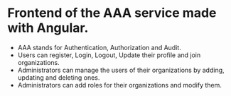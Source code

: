 # Frontend of the AAA service made with Angular.
 - AAA stands for Authentication, Authorization and Audit.
 - Users can register, Login, Logout, Update their profile and join organizations.
 - Administrators can manage the users of their organizations by adding, updating and deleting ones.
 - Administrators can add roles for their organizations and modify them. 
